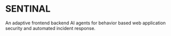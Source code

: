 # SENTINAL
An adaptive frontend backend AI agents for behavior based web application security and automated incident response.
